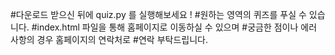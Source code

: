 #다운로드 받으신 뒤에 quiz.py 를 실행해보세요 !
#원하는 영역의 퀴즈를 푸실 수 있습니다.
#index.html 파일을 통해 홈페이지로 이동하실 수 있으며 
#궁금한 점이나 에러 사항의 경우 홈페이지의 연락처로
#연락 부탁드립니다.
